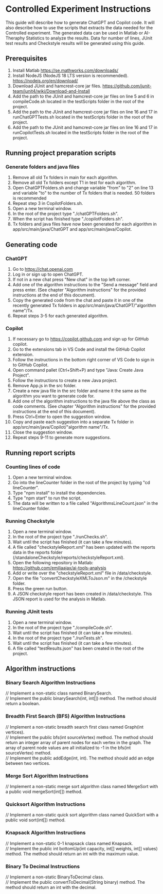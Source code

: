 # Controlled Experiment Instructions

This guide will describe how to generate ChatGPT and Copilot code. It will also describe how to use the scripts that extracts the data needed for the Controlled experiment. The generated data can be used in Matlab or AI-Theraphy Statistics to analyze the results. Data for number of lines, JUnit test results and Checkstyle results will be generated using this guide.

## Prerequisites
1. Install Matlab https://se.mathworks.com/downloads/
2. Install NodeJS (NodeJS 18 LTS version is recommended). https://nodejs.org/en/download/
3. Download JUnit and hamcrest-core jar files. https://github.com/junit-team/junit4/wiki/Download-and-Install
4. Add the path to the JUnit and hamcrest-core jar files on line 5 and 6 in compileCode.sh located in the testScripts folder in the root of the project.
5. Add the path to the JUnit and hamcrest-core jar files on line 16 and 17 in runChatGPTTests.sh located in the testScripts folder in the root of the project.
6. Add the path to the JUnit and hamcrest-core jar files on line 16 and 17 in runCopilotTests.sh located in the testScripts folder in the root of the project.

## Running project preparation scripts

### Generate folders and java files
1. Remove all old Tx folders in main for each algorithm.
2. Remove all old Tx folders except T1 in test for each algorithm.
3. Open ChatGPTFolders.sh and change variable "from" to "2" on line 13 and variable "to" to the number of Tx folders that is needed. 50 folders is recommended
4. Repeat step 3 in CopilotFolders.sh.
5. Open a new terminal window.
6. In the root of the project type "./chatGPTFolders.sh".
7. When the script has finished type "./copilotFolders.sh".
8. Tx folders and java files have now been generated for each algorithm in app/src/main/java/ChatGPT and app/src/main/java/Copilot.

## Generating code

### ChatGPT
1. Go to https://chat.openai.com
2. Log in or sign up to open ChatGPT.
3. If not in a new chat press "New chat" in the top left corner.
4. Add one of the algorithm instructions to the "Send a message" field and press enter. (See chapter "Algorithm instructions" for the provided instructions at the end of this document).
5. Copy the generated code from the chat and paste it in one of the recently generated Tx folders in app/src/main/java/ChatGPT/"algorithm name"/Tx.
6. Repeat steps 3-5 for each generated algorithm.

### Copilot
1. If necessary go to https://copilot.github.com and sign up for GitHub copilot.
2. Go to the extensions tab in VS Code and install the GitHub Copilot extension.
3. Follow the instructions in the bottom right corner of VS Code to sign in to GitHub Copilot.
4. Open command pallet (Ctrl+Shift+P) and type "Java: Create Java Project".
5. Follow the instructions to create a new Java project.
6. Remove App.js in the src folder.
7. Create a new java file in the src folder and name it the same as the algorithm you want to generate code for.
8. Add one of the algorithm instructions to the java file above the class as code comments. (See chapter "Algorithm instructions" for the provided instructions at the end of this document).
9. Press Ctrl+Enter to open the suggestion window.
10. Copy and paste each suggestion into a separate Tx folder in app/src/main/java/Copilot/"algorithm name"/Tx.
11. Close the suggestion window.
12. Repeat steps 9-11 to generate more suggestions.

## Running report scripts

### Counting lines of code
1. Open a new terminal window.
2. Go into the lineCounter folder in the root of the project by typing "cd lineCounter".
3. Type "npm install" to install the dependencies.
4. Type "npm start" to run the script.
5. The data will be written to a file called "AlgorithmsLineCount.json" in the lineCounter folder.

### Running Checkstyle
1. Open a new terminal window.
2. In the root of the project type "./runChecks.sh".
3. Wait until the script has finished (it can take a few minutes).
4. A file called "checkstyleReport.xml" has been updated with the reports data in the reports folder (/standaloneCheckstyle/reports/checkstyleReport.xml).
5. Open the following repository in Matlab: https://github.com/emiliaajax/ai-tools-analysis
6. Add or write over the "checkstyleReport.xml" file in /data/checkstyle.
6. Open the file "convertCheckstyleXMLToJson.m" in the /checkstyle folder.
7. Press the green run button.
8. A JSON checkstyle report has been created in /data/checkstyle. This JSON report is used for the analysis in Matlab.

### Running JUnit tests
1. Open a new terminal window.
2. In the root of the project type "./compileCode.sh".
3. Wait until the script has finished (it can take a few minutes).
2. In the root of the project type "./runTests.sh".
3. Wait until the script has finished (it can take a few minutes).
4. A file called "testResults.json" has been created in the root of the project.

## Algorithm instructions
### Binary Search Algorithm Instructions
// Implement a non-static class named BinarySearch.
<br>// Implement the public binarySearch(int, int[]) method. The method should return a boolean. 

### Breadth First Search (BFS) Algorithm Instructions
// Implement a non-static breadth search first class named Graph(int vertices). 
<br>// Implement the public bfs(int sourceVertex) method. The method should return an integer array of parent nodes for each vertex in the graph. The array of parent node values are all initialized to -1 in the bfs(int sourceVertex) method. 
<br>// Implement the public addEdge(int, int). The method should add an edge between two vertices.

### Merge Sort Algorithm Instructions
// Implement a non-static merge sort algorithm class named MergeSort with a public void mergeSort(int[]) method.

### Quicksort Algorithm Instructions
// Implement a non-static quick sort algorithm class named QuickSort with a public void sort(int[]) method.

### Knapsack Algorithm Instructions
// Implement a non-static 0-1 knapsack class named Knapsack.
<br>// Implement the public int bottomUp(int capacity, int[] weights, int[] values) method. The method should return an int with the maximum value.

### Binary To Decimal Instructions
// Implement a non-static BinaryToDecimal class.
<br>// Implement the public convertToDecimal(String binary) method. The method should return an int with the decimal.
